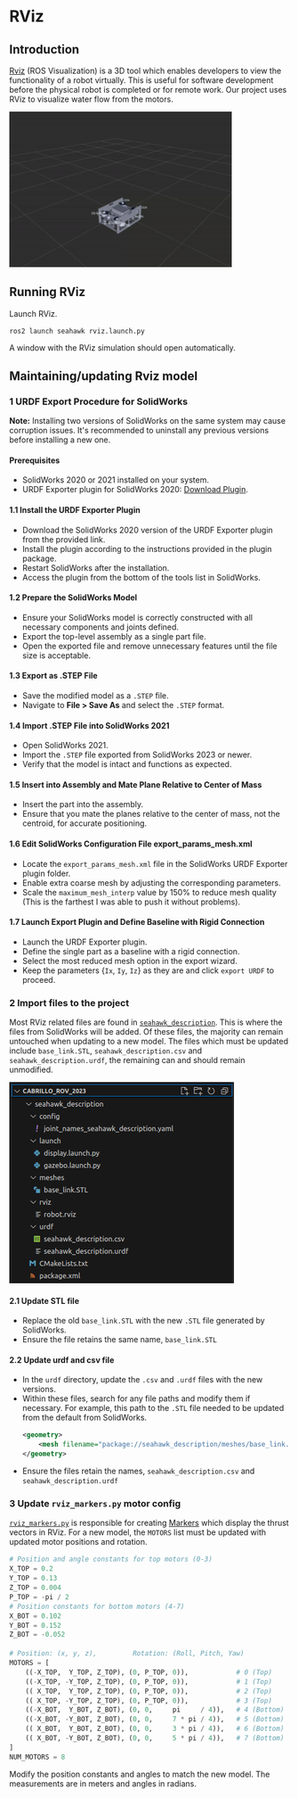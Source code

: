 # RViz

## Introduction
[Rviz](http://wiki.ros.org/rviz) (ROS Visualization) is a 3D tool which enables developers to view the functionality of a robot virtually. This is useful for software development before the physical robot is completed or for remote work. Our project uses RViz to visualize water flow from the motors.

<img src="img/rviz.gif" width="400">

## Running RViz
Launch RViz.

```sh
ros2 launch seahawk rviz.launch.py
```

A window with the RViz simulation should open automatically.

## Maintaining/updating Rviz model

### 1 URDF Export Procedure for SolidWorks
**Note:** Installing two versions of SolidWorks on the same system may cause corruption issues. It's recommended to uninstall any previous versions before installing a new one.

#### Prerequisites
- SolidWorks 2020 or 2021 installed on your system.
- URDF Exporter plugin for SolidWorks 2020: [Download Plugin](https://github.com/ros/solidworks_urdf_exporter/releases/tag/1.6.0).

#### 1.1 Install the URDF Exporter Plugin

- Download the SolidWorks 2020 version of the URDF Exporter plugin from the provided link.
- Install the plugin according to the instructions provided in the plugin package.
- Restart SolidWorks after the installation.
- Access the plugin from the bottom of the tools list in SolidWorks.

#### 1.2 Prepare the SolidWorks Model

- Ensure your SolidWorks model is correctly constructed with all necessary components and joints defined.
- Export the top-level assembly as a single part file.
- Open the exported file and remove unnecessary features until the file size is acceptable.

#### 1.3 Export as .STEP File

- Save the modified model as a `.STEP` file.
- Navigate to **File > Save As** and select the `.STEP` format.

#### 1.4 Import .STEP File into SolidWorks 2021

- Open SolidWorks 2021.
- Import the `.STEP` file exported from SolidWorks 2023 or newer.
- Verify that the model is intact and functions as expected.

#### 1.5 Insert into Assembly and Mate Plane Relative to Center of Mass

- Insert the part into the assembly.
- Ensure that you mate the planes relative to the center of mass, not the centroid, for accurate positioning.

#### 1.6 Edit SolidWorks Configuration File export_params_mesh.xml

- Locate the `export_params_mesh.xml` file in the SolidWorks URDF Exporter plugin folder.
- Enable extra coarse mesh by adjusting the corresponding parameters.
- Scale the `maximum_mesh_interp` value by 150% to reduce mesh quality (This is the farthest I was able to push it without problems).

#### 1.7 Launch Export Plugin and Define Baseline with Rigid Connection

- Launch the URDF Exporter plugin.
- Define the single part as a baseline with a rigid connection.
- Select the most reduced mesh option in the export wizard.
- Keep the parameters {`Ix`, `Iy`, `Iz`} as they are and click `export URDF` to proceed.

### 2 Import files to the project
Most RViz related files are found in [`seahawk_description`](https://github.com/CabrilloRoboticsClub/cabrillo_rov_2023/tree/main/src/seahawk_description). This is where the files from SolidWorks will be added. Of these files, the majority can remain untouched when updating to a new model. The files which must be updated include `base_link.STL`, `seahawk_description.csv` and `seahawk_description.urdf`, the remaining can and should remain unmodified.

![seahawk_description directory](img/seahawk_description_directory.png)

#### 2.1 Update STL file
- Replace the old `base_link.STL` with the new `.STL` file generated by SolidWorks. 
- Ensure the file retains the same name, `base_link.STL`
#### 2.2 Update urdf and csv file
- In the `urdf` directory, update the `.csv` and `.urdf` files with the new versions. 
- Within these files, search for any file paths and modify them if necessary. For example, this path to the `.STL` file needed to be updated from the default from SolidWorks.
    ```xml
    <geometry>
        <mesh filename="package://seahawk_description/meshes/base_link.STL" />
    </geometry>
    ```
- Ensure the files retain the names, `seahawk_description.csv` and `seahawk_description.urdf`

### 3 Update `rviz_markers.py` motor config
[`rviz_markers.py`](https://github.com/CabrilloRoboticsClub/cabrillo_rov_2023/blob/main/src/seahawk/seahawk_deck/rviz_markers.py) is responsible for creating [Markers](http://wiki.ros.org/rviz/DisplayTypes/Marker) which display the thrust vectors in RViz. For a new model, the `MOTORS` list must be updated with updated motor positions and rotation.
```py
# Position and angle constants for top motors (0-3)
X_TOP = 0.2
Y_TOP = 0.13
Z_TOP = 0.004
P_TOP = -pi / 2
# Position constants for bottom motors (4-7)
X_BOT = 0.102
Y_BOT = 0.152
Z_BOT = -0.052

# Position: (x, y, z),         Rotation: (Roll, Pitch, Yaw)
MOTORS = [
    ((-X_TOP,  Y_TOP, Z_TOP), (0, P_TOP, 0)),            # 0 (Top)
    ((-X_TOP, -Y_TOP, Z_TOP), (0, P_TOP, 0)),            # 1 (Top)
    (( X_TOP,  Y_TOP, Z_TOP), (0, P_TOP, 0)),            # 2 (Top)
    (( X_TOP, -Y_TOP, Z_TOP), (0, P_TOP, 0)),            # 3 (Top)
    ((-X_BOT,  Y_BOT, Z_BOT), (0, 0,     pi     / 4)),   # 4 (Bottom)
    ((-X_BOT, -Y_BOT, Z_BOT), (0, 0,     7 * pi / 4)),   # 5 (Bottom)
    (( X_BOT,  Y_BOT, Z_BOT), (0, 0,     3 * pi / 4)),   # 6 (Bottom)
    (( X_BOT, -Y_BOT, Z_BOT), (0, 0,     5 * pi / 4)),   # 7 (Bottom)    
]
NUM_MOTORS = 8
```
Modify the position constants and angles to match the new model. The measurements are in meters and angles in radians.
